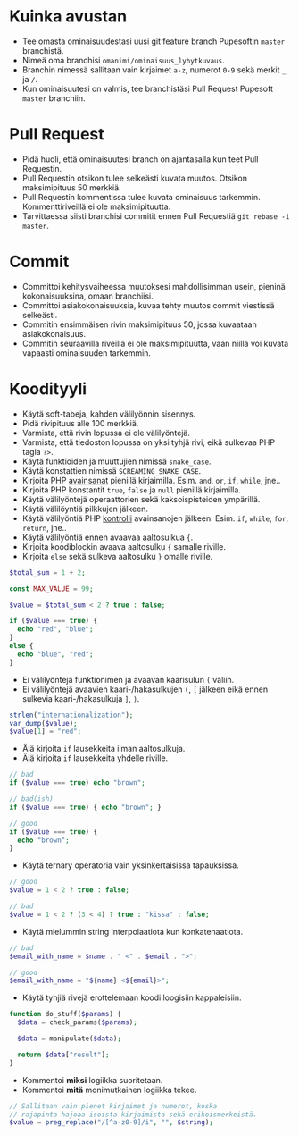 # Kuinka avustan

* Tee omasta ominaisuudestasi uusi git feature branch Pupesoftin `master` branchistä.
* Nimeä oma branchisi `omanimi/ominaisuus_lyhytkuvaus`.
* Branchin nimessä sallitaan vain kirjaimet `a-z`, numerot `0-9` sekä merkit `_` ja `/`.
* Kun ominaisuutesi on valmis, tee branchistäsi Pull Request Pupesoft `master` branchiin.

# Pull Request

* Pidä huoli, että ominaisuutesi branch on ajantasalla kun teet Pull Requestin.
* Pull Requestin otsikon tulee selkeästi kuvata muutos. Otsikon maksimipituus 50 merkkiä.
* Pull Requestin kommentissa tulee kuvata ominaisuus tarkemmin. Kommenttiriveillä ei ole maksimipituutta.
* Tarvittaessa siisti branchisi commitit ennen Pull Requestiä `git rebase -i master`.

# Commit

* Committoi kehitysvaiheessa muutoksesi mahdollisimman usein, pieninä kokonaisuuksina, omaan branchiisi.
* Committoi asiakokonaisuuksia, kuvaa tehty muutos commit viestissä selkeästi.
* Commitin ensimmäisen rivin maksimipituus 50, jossa kuvaataan asiakokonaisuus.
* Commitin seuraavilla riveillä ei ole maksimipituutta, vaan niillä voi kuvata vapaasti ominaisuuden tarkemmin.

# Koodityyli

* Käytä soft-tabeja, kahden välilyönnin sisennys.
* Pidä rivipituus alle 100 merkkiä.
* Varmista, että rivin lopussa ei ole välilyöntejä.
* Varmista, että tiedoston lopussa on yksi tyhjä rivi, eikä sulkevaa PHP tagia `?>`.
* Käytä funktioiden ja muuttujien nimissä `snake_case`.
* Käytä konstattien nimissä `SCREAMING_SNAKE_CASE`.
* Kirjoita PHP [avainsanat](http://php.net/manual/en/reserved.keywords.php) pienillä kirjaimilla. Esim. `and`, `or`, `if`, `while`, jne..
* Kirjoita PHP konstantit `true`, `false` ja `null` pienillä kirjaimilla.
* Käytä välilyöntejä operaattorien sekä kaksoispisteiden ympärillä.
* Käytä välilöyntiä pilkkujen jälkeen.
* Käytä välilyöntiä PHP [kontrolli](http://www.php.net/manual/en/language.control-structures.php) avainsanojen jälkeen. Esim. `if`, `while`, `for`, `return`, jne..
* Käytä välilyöntiä ennen avaavaa aaltosulkua `{`.
* Kirjoita koodiblockin avaava aaltosulku `{` samalle riville.
* Kirjoita `else` sekä sulkeva aaltosulku `}` omalle riville.

```php
$total_sum = 1 + 2;

const MAX_VALUE = 99;

$value = $total_sum < 2 ? true : false;

if ($value === true) {
  echo "red", "blue";
}
else {
  echo "blue", "red";
}
```

* Ei välilyöntejä funktionimen ja avaavan kaarisulun `(` väliin.
* Ei välilyöntejä avaavien kaari-/hakasulkujen `(`, `[` jälkeen eikä ennen sulkevia kaari-/hakasulkuja `]`, `)`.

```php
strlen("internationalization");
var_dump($value);
$value[1] = "red";
```

* Älä kirjoita `if` lausekkeita ilman aaltosulkuja.
* Älä kirjoita `if` lausekkeita yhdelle riville.

```php
// bad
if ($value === true) echo "brown";

// bad(ish)
if ($value === true) { echo "brown"; }

// good
if ($value === true) {
  echo "brown";
}
```

* Käytä ternary operatoria vain yksinkertaisissa tapauksissa.

```php
// good
$value = 1 < 2 ? true : false;

// bad
$value = 1 < 2 ? (3 < 4) ? true : "kissa" : false;
```

* Käytä mielummin string interpolaatiota kun konkatenaatiota.

```php
// bad
$email_with_name = $name . " <" . $email . ">";

// good
$email_with_name = "${name} <${email}>";
```

* Käytä tyhjiä rivejä erottelemaan koodi loogisiin kappaleisiin.

```php
function do_stuff($params) {
  $data = check_params($params);

  $data = manipulate($data);

  return $data["result"];
}
```

* Kommentoi **miksi** logiikka suoritetaan.
* Kommentoi **mitä** monimutkainen logiikka tekee.

```php
// Sallitaan vain pienet kirjaimet ja numerot, koska
// rajapinta hajoaa isoista kirjaimista sekä erikoismerkeistä.
$value = preg_replace("/[^a-z0-9]/i", "", $string);
```
